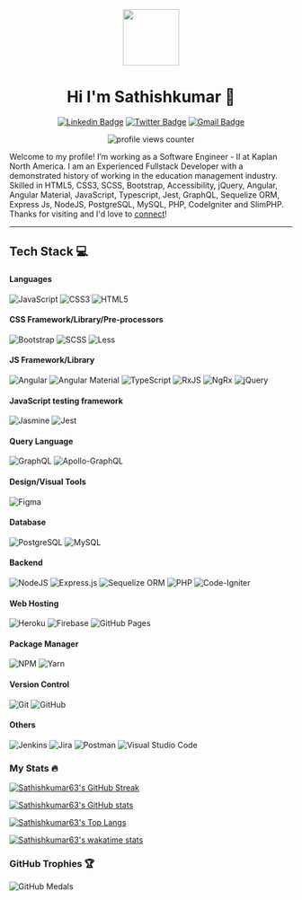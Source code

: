 <div id="header" align="center">
  <img
    src="https://media.giphy.com/media/M9gbBd9nbDrOTu1Mqx/giphy.gif"
    width="100"
  />

# Hi I'm Sathishkumar 👋
[![Linkedin Badge](https://img.shields.io/badge/-sathishkumar63-blue?style=flat&logo=Linkedin&logoColor=white&link=https://www.linkedin.com/in/sathishkumar63/)](https://www.linkedin.com/in/sathishkumar63/)
[![Twitter Badge](https://img.shields.io/badge/-@__sathishjim63-1ca0f1?style=flat&labelColor=1ca0f1&logo=twitter&logoColor=white&link=https://twitter.com/sathishjim63)](https://twitter.com/sathishjim63)
[![Gmail Badge](https://img.shields.io/badge/-sathishjim-c14438?style=flat&logo=Gmail&logoColor=white&link=mailto:sathishjim@gmail.com)](mailto:sathishjim@gmail.com)
    
<img
  src="https://komarev.com/ghpvc/?username=sathishkumar63&style=flat-square&color=blue"
  alt="profile views counter"
  />
</div>

Welcome to my profile! I’m working as a Software Engineer - II at Kaplan North America. I am an Experienced Fullstack Developer with a demonstrated history of working in the education management industry. Skilled in HTML5, CSS3, SCSS, Bootstrap, Accessibility, jQuery, Angular, Angular Material, JavaScript, Typescript, Jest, GraphQL, Sequelize ORM,  Express Js, NodeJS, PostgreSQL, MySQL, PHP, CodeIgniter and SlimPHP. Thanks for visiting and I'd love to [connect](https://www.linkedin.com/in/sathishkumar63/)!

---
## Tech Stack 💻
#### Languages
![JavaScript](https://img.shields.io/badge/-JavaScript-%23323330.svg?style=for-the-badge&logo=javascript&logoColor=%23F7DF1E)
![CSS3](https://img.shields.io/badge/-CSS3-%231572B6.svg?style=for-the-badge&logo=css3&logoColor=white)
![HTML5](https://img.shields.io/badge/-HTML5-%23E34F26.svg?style=for-the-badge&logo=html5&logoColor=white)

#### CSS Framework/Library/Pre-processors
![Bootstrap](https://img.shields.io/badge/-Bootstrap-7952b3?style=for-the-badge&logo=bootstrap&logoColor=white)
![SCSS](https://img.shields.io/badge/-SCSS-bf4080?style=for-the-badge&logo=SASS&logoColor=white)
![Less](https://img.shields.io/badge/-less-1d365d?style=for-the-badge&logo=less&logoColor=white)

#### JS Framework/Library
![Angular](https://img.shields.io/badge/-Angular-c4002f?style=for-the-badge&logo=angular&logoColor=white)
![Angular Material](https://img.shields.io/badge/-Angular%20Material-3f51b5?style=for-the-badge&logo=angular&logoColor=white)
![TypeScript](https://img.shields.io/badge/-TypeScript-%23007ACC.svg?style=for-the-badge&logo=typescript&logoColor=white)
![RxJS](https://img.shields.io/badge/-RxJS-%23B7178C.svg?style=for-the-badge&logo=reactivex&logoColor=white)
![NgRx](https://img.shields.io/badge/-NgRx-%23B7178C.svg?style=for-the-badge&logo=reactivex&logoColor=white)
![jQuery](https://img.shields.io/badge/-jQuery-%230769AD.svg?style=for-the-badge&logo=jquery&logoColor=white) 

#### JavaScript testing framework
![Jasmine](https://img.shields.io/badge/-Jasmine-%238A4182.svg?style=for-the-badge&logo=jasmine&logoColor=white)
![Jest](https://img.shields.io/badge/-Jest-%238A4182.svg?style=for-the-badge&logo=jest&logoColor=white)

#### Query Language
![GraphQL](https://img.shields.io/badge/-GraphQL-E10098?style=for-the-badge&logo=graphql&logoColor=white)
![Apollo-GraphQL](https://img.shields.io/badge/Apollo-GraphQL-311C87?style=for-the-badge&logo=apollo-graphql&logoColor=white)

#### Design/Visual Tools
![Figma](https://img.shields.io/badge/-Figma-000?style=for-the-badge&logo=figma)

#### Database
![PostgreSQL](https://img.shields.io/badge/-PostgreSQL-%23316192.svg?style=for-the-badge&logo=postgresql&logoColor=white)
![MySQL](https://img.shields.io/badge/-MySQL-3E6E93?style=for-the-badge&logo=mysql&logoColor=white)

#### Backend
![NodeJS](https://img.shields.io/badge/-NodeJS-6DA55F?style=for-the-badge&logo=node.js&logoColor=white)
![Express.js](https://img.shields.io/badge/-ExpressJS-%23404d59.svg?style=for-the-badge&logo=express&logoColor=%2361DAFB)
![Sequelize ORM](https://img.shields.io/badge/-Sequelize%20ORM-%23404d59.svg?style=for-the-badge&logo=sequelize&logoColor=%2361DAFB)
![PHP](https://img.shields.io/badge/-PHP-%23777BB4.svg?style=for-the-badge&logo=php&logoColor=white)
![Code-Igniter](https://img.shields.io/badge/-CodeIgniter-%23EF4223.svg?style=for-the-badge&logo=codeIgniter&logoColor=white)

#### Web Hosting
![Heroku](https://img.shields.io/badge/-Heroku-79589F?style=for-the-badge&logo=heroku&logoColor=white)
![Firebase](https://img.shields.io/badge/-Firebase-%23039BE5.svg?style=for-the-badge&logo=firebase)
![GitHub Pages](https://img.shields.io/badge/-GitHub%20Pages-%23121011.svg?style=for-the-badge&logo=github&logoColor=white)

#### Package Manager
![NPM](https://img.shields.io/badge/-NPM-e34c26?style=for-the-badge&logo=npm&logoColor=white)
![Yarn](https://img.shields.io/badge/-yarn-2188b6?style=for-the-badge&logo=yarn&logoColor=white)

#### Version Control
![Git](https://img.shields.io/badge/-Git-%23E34F26.svg?style=for-the-badge&logo=git&logoColor=white)
![GitHub](https://img.shields.io/badge/-GitHub-%23121011.svg?style=for-the-badge&logo=github&logoColor=white)

#### Others
![Jenkins](https://img.shields.io/badge/-Jenkins-6c757d?style=for-the-badge&logo=jenkins&logoColor=white)
![Jira](https://img.shields.io/badge/-Jira-0052CC?style=for-the-badge&logo=jira&logoColor=white) 
![Postman](https://img.shields.io/badge/-Postman-FF6C37?style=for-the-badge&logo=postman&logoColor=white)
![Visual Studio Code](https://img.shields.io/badge/-Visual%20Studio%20Code-0078d7.svg?style=for-the-badge&logo=visual-studio-code&logoColor=white) 

### My Stats :fire:
[![Sathishkumar63's GitHub Streak](http://github-readme-streak-stats.herokuapp.com?user=sathishkumar63&show_icons=true&count_private=true&theme=github-dark&date_format=M%20j%5B%2C%20Y%5D)](http://github-readme-streak-stats.herokuapp.com?user=sathishkumar63&theme=github-dark&date_format=M%20j%5B%2C%20Y%5D)

[![Sathishkumar63's GitHub stats](https://github-readme-stats.vercel.app/api?username=sathishkumar63&count_private=true&show_icons=true&theme=solarized-dark)](https://github.com/sathishkumar63/github-readme-stats)

[![Sathishkumar63's Top Langs](https://github-readme-stats.vercel.app/api/top-langs/?username=sathishkumar63&langs_count=8&layout=compact&theme=vision-friendly-dark)](https://github-readme-stats.vercel.app/api/top-langs/?username=sathishkumar63&layout=compact&show_icons=true&count_private=true&theme=vision-friendly-dark)

[![Sathishkumar63's wakatime stats](https://github-readme-stats.vercel.app/api/wakatime?username=Sathishkumar63)](https://wakatime.com/@sathishkumar63)

<!--START_SECTION:waka-->
<!--END_SECTION:waka-->

### GitHub Trophies 🏆
  
![GitHub Medals](https://github-profile-trophy.vercel.app/?username=sathishkumar63&theme=darkhub&no-frame=false&no-bg=false&margin-w=4)


